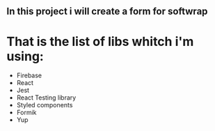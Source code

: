 ## In this project i will create a form for softwrap

# That is the list of libs whitch i'm using:

<ul>
    <li>Firebase</li>
    <li>React</li>
    <li>Jest</li>
    <li>React Testing library</li>
    <li>Styled components</li>
    <li>Formik</li>
    <li>Yup</li>

</ul>


